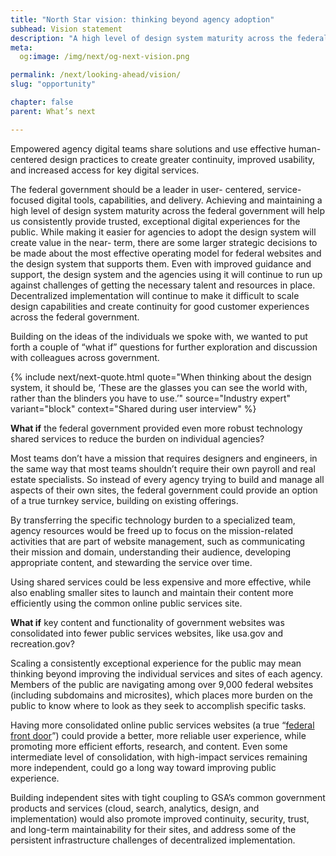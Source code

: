 ```yaml
---
title: "North Star vision: thinking beyond agency adoption"
subhead: Vision statement
description: "A high level of design system maturity across the federal government will help us consistently provide trusted, exceptional digital experiences for the public."
meta:
  og:image: /img/next/og-next-vision.png

permalink: /next/looking-ahead/vision/
slug: "opportunity"

chapter: false
parent: What’s next

---
```


<section class="next-section">
  <div class="grid-container">
    <div class="grid-row">
      <div class="grid-col-12 tablet:grid-col-8 tablet:margin-x-auto desktop:margin-x-0 next-section-prose" markdown="1">

Empowered agency digital teams share solutions and use effective human- centered design practices to create greater continuity, improved usability, and increased access for key digital
services.

The federal government should be a leader in user- centered, service-focused digital tools, capabilities, and delivery. Achieving and maintaining a high level of design system maturity across the federal government will help us consistently provide trusted, exceptional digital experiences for the public. While making it easier for agencies to adopt the design system will create value in the near- term, there are some larger strategic decisions to be made about the most effective operating model for federal websites and the design system that supports them. Even with improved guidance and support, the design system and the agencies using it will continue to run up against challenges of getting the necessary talent and resources in place. Decentralized implementation will continue to make it difficult to scale design capabilities and create continuity for good customer experiences across the federal government.

Building on the ideas of the individuals we spoke with, we wanted to put forth a couple of “what if” questions for further exploration and discussion with colleagues across government.

{% include next/next-quote.html quote="When thinking about the design system, it should be, ‘These are the glasses you can see the world with, rather than the blinders you have to use.’" source="Industry expert" variant="block" context="Shared during user interview" %}

</div>
    </div>
  </div>
</section>

<section class="next-section next-section--shaded margin-top-neg-3">
  <div class="grid-container">
    <div class="grid-row">
      <div class="grid-col-12 tablet:grid-col-8 tablet:margin-x-auto desktop:margin-x-0 next-section-prose" markdown="1">

**What if** the federal government provided even more robust technology shared services to reduce the burden on individual agencies?

Most teams don’t have a mission that requires designers and engineers, in the same way that most teams shouldn’t require their own payroll and real estate specialists. So instead of every agency trying to build and manage all aspects of their own sites, the federal government could provide an option of a true turnkey service, building on existing offerings.

By transferring the specific technology burden to a specialized team, agency resources would be freed up to focus on the mission-related activities that are part of website management, such as communicating their mission and domain, understanding their audience, developing appropriate content, and stewarding the service over time.

Using shared services could be less expensive and more effective, while also enabling smaller sites to launch and maintain their content more efficiently using the common online public services site.

</div>
</div>
<div class="grid-row">
<div class="grid-col-12 tablet:grid-col-8 tablet:margin-x-auto desktop:margin-x-0 margin-top-5 next-section-prose" markdown="1">

**What if** key content and functionality of government websites was consolidated into fewer public services websites, like usa.gov and recreation.gov?

Scaling a consistently exceptional experience for the public may mean thinking beyond improving the individual services and sites of each agency. Members of the public are navigating among over 9,000 federal websites (including subdomains and microsites), which places more burden on the public to know where to look as they seek to accomplish specific tasks.

Having more consolidated online public services websites (a true “[federal front door](https://labs.usa.gov/)”) could provide a better, more reliable user experience, while promoting more efficient efforts, research, and content. Even some intermediate level of consolidation, with high-impact services remaining more independent, could go a long way toward improving public experience.

Building independent sites with tight coupling to GSA’s common government products and services (cloud, search, analytics, design, and implementation) would also promote improved continuity, security, trust, and long-term maintainability for their sites, and address some of the persistent infrastructure challenges of decentralized implementation.

</div>
    </div>
  </div>
</section>